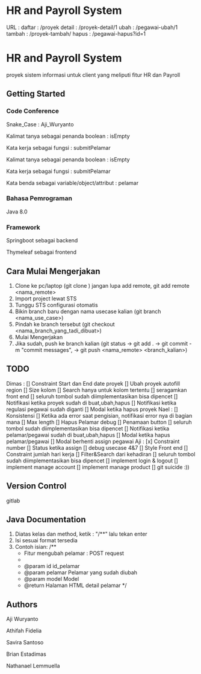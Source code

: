 # HR and Payroll System

URL : 
daftar : /proyek
detail : /proyek-detail/1
ubah : /pegawai-ubah/1
tambah : /proyek-tambah/
hapus : /pegawai-hapus?id=1



# HR and Payroll System

proyek sistem informasi untuk client yang meliputi fitur HR dan Payroll

## Getting Started

### Code Conference
Snake_Case : Aji_Wuryanto

Kalimat tanya sebagai penanda boolean : isEmpty

Kata kerja sebagai fungsi : submitPelamar

Kalimat tanya sebagai penanda boolean : isEmpty

Kata kerja sebagai fungsi : submitPelamar

Kata benda sebagai variable/object/attribut : pelamar

### Bahasa Pemrograman

Java 8.0

### Framework
Springboot sebagai backend

Thymeleaf sebagai frontend

## Cara Mulai Mengerjakan

1. Clone ke pc/laptop (git clone <url>) jangan lupa add remote, git add remote <nama_remote> <url>
2. Import project lewat STS
3. Tunggu STS configurasi otomatis
4. Bikin branch baru dengan nama usecase kalian (git branch <nama_use_case>)
5. Pindah ke branch tersebut (git checkout <nama_branch_yang_tadi_dibuat>)
6. Mulai Mengerjakan
7. Jika sudah, push ke branch kalian (git status -> git add . -> git commit -m "commit messages", -> git push <nama_remote> <branch_kalian>)

## TODO
Dimas : 
[] Constraint Start dan End date proyek
[] Ubah proyek autofill region
[] Size kolom
[] Search hanya untuk kolom tertentu
[] seragamkan front end
[] seluruh tombol sudah diimplementasikan bisa dipencet
[] Notifikasi ketika proyek sudah di buat,ubah,hapus
[] Notifikasi ketika regulasi pegawai sudah diganti
[] Modal ketika hapus proyek
Nael :
[] Konsistensi
[] Ketika ada error saat pengisian, notifikasi error nya di bagian mana
[] Max length
[] Hapus Pelamar debug
[] Penamaan button
[] seluruh tombol sudah diimplementasikan bisa dipencet
[] Notifikasi ketika pelamar/pegawai sudah di buat,ubah,hapus
[] Modal ketika hapus pelamar/pegawai
[] Modal berhenti assign pegawai
Aji :
[x] Constraint number
[] Status ketika assign
[] debug usecase 4&7
[] Style Front end
[] Constraint jumlah hari kerja
[] Filter&Search dari kehadiran
[] seluruh tombol sudah diimplementasikan bisa dipencet
[] implement login & logout
[] implement manage account
[] implement manage product
[] git suicide :))


## Version Control

gitlab

## Java Documentation
1. Diatas kelas dan method, ketik : "/**" lalu tekan enter
2. Isi sesuai format tersedia
3. Contoh isian:
/**
    * Fitur mengubah pelamar : POST request
	* 
	* @param id      id_pelamar
	* @param pelamar Pelamar yang sudah diubah
	* @param model   Model
	* @return Halaman HTML detail pelamar
*/

## Authors

Aji Wuryanto

Athifah Fidelia 

Savira Santoso

Brian Estadimas

Nathanael Lemmuella

